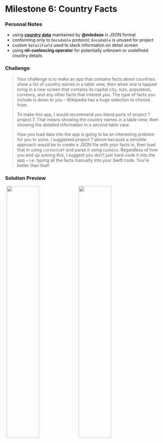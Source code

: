# Milestone 6: Country Facts

### Personal Notes
- using [**country data**](https://github.com/mledoze/countries) maintained by **@mledoze** in JSON format
- conforming only to `Decodable` protocol; `Encodable` is unused for project
- custom `DetailField` used to stack information on detail screen
- using **nil-coelescing operator** for potentially unknown or undefined country details

### Challenge
> Your challenge is to make an app that contains facts about countries: show a list of country names in a table view, then when one is tapped bring in a new screen that contains its capital city, size, population, currency, and any other facts that interest you. The type of facts you include is down to you – Wikipedia has a huge selection to choose from.
>
> To make this app, I would recommend you blend parts of project 1 project 7. That means showing the country names in a table view, then showing the detailed information in a second table view.
>
> How you load data into the app is going to be an interesting problem for you to solve. I suggested project 7 above because a sensible approach would be to create a JSON file with your facts in, then load that in using `contentsOf` and parse it using `Codable`. Regardless of how you end up solving this, I suggest you don’t just hard-code it into the app – i.e. typing all the facts manually into your Swift code. You’re better than that!

### Solution Preview
<img src="https://user-images.githubusercontent.com/4438390/185700739-782c2c98-1e11-49d0-94e5-1933502894ce.png" style="float:left; width: 46%; margin-left: 1%"><img src="https://user-images.githubusercontent.com/4438390/185700837-f61cd9df-eccc-44e0-a2e8-5f16bcfd1f40.png" style="float:left; width: 46%; margin-left: 1%">
